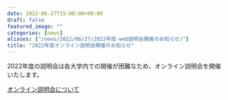 ```yaml
---
date: 2022-06-27T15:00:00+00:00
draft: false
featured_image: ""
categories: [news]
aliases: ["/news/2022/06/27/2022年度-web説明会開催のお知らせ/"]
title: "2022年度オンライン説明会開催のお知らせ"
---
```

2022年度の説明会は各大学内での開催が困難なため、オンライン説明会を開催いたします。

[オンライン説明会について](../information-session.md)

